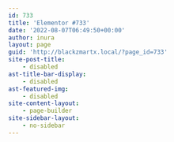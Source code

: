 ```yaml
---
id: 733
title: 'Elementor #733'
date: '2022-08-07T06:49:50+00:00'
author: inura
layout: page
guid: 'http://blackzmartx.local/?page_id=733'
site-post-title:
    - disabled
ast-title-bar-display:
    - disabled
ast-featured-img:
    - disabled
site-content-layout:
    - page-builder
site-sidebar-layout:
    - no-sidebar
---
```


